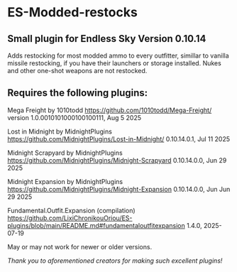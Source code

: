 # ES-Modded-restocks
## Small plugin for Endless Sky Version 0.10.14
Adds restocking for most modded ammo to every outfitter, simillar to vanilla missile restocking, if you have their launchers or storage installed. Nukes and other one-shot weapons are not restocked.
## Requires the following plugins:

Mega Freight by 1010todd https://github.com/1010todd/Mega-Freight/ version 1.0.0010101000100100111, Aug 5 2025

Lost in Midnight by MidnightPlugins https://github.com/MidnightPlugins/Lost-in-Midnight/ 0.10.14.0.1, Jul 11 2025

Midnight Scrapyard by MidnightPlugins https://github.com/MidnightPlugins/Midnight-Scrapyard 0.10.14.0.0, Jun 29 2025

Midnight Expansion by MidnightPlugins https://github.com/MidnightPlugins/Midnight-Expansion 0.10.14.0.0, Jun Jun 29 2025

Fundamental.Outfit.Expansion (compilation) https://github.com/LixiChronikouOriou/ES-plugins/blob/main/README.md#fundamentaloutfitexpansion 1.4.0, 2025-07-19



May or may not work for newer or older versions.

*Thank you to aforementioned creators for making such excellent plugins!*
